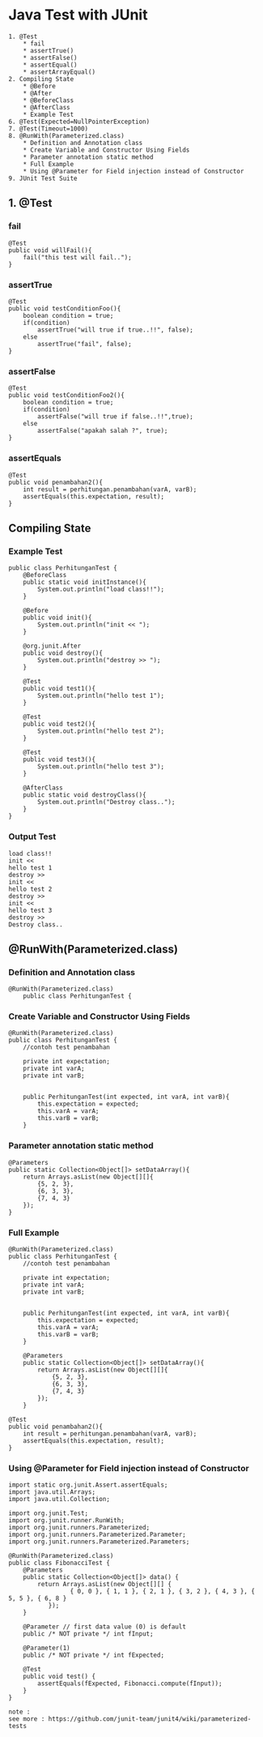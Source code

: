 # Java Test with JUnit
	1. @Test
		* fail
		* assertTrue()
		* assertFalse()
		* assertEqual()
		* assertArrayEqual()
	2. Compiling State
		* @Before
		* @After
		* @BeforeClass
		* @AfterClass
		* Example Test
	6. @Test(Expected=NullPointerException)
	7. @Test(Timeout=1000)
	8. @RunWith(Parameterized.class)
		* Definition and Annotation class 
		* Create Variable and Constructor Using Fields
		* Parameter annotation static method
		* Full Example 
		* Using @Parameter for Field injection instead of Constructor
	9. JUnit Test Suite
## 1. @Test
### fail
	@Test
	public void willFail(){
		fail("this test will fail..");
	}
	
### assertTrue
	@Test
	public void testConditionFoo(){
		boolean condition = true;
		if(condition)
			assertTrue("will true if true..!!", false);	
		else 
			assertTrue("fail", false);
	}
	
### assertFalse
	@Test
	public void testConditionFoo2(){
		boolean condition = true;
		if(condition)
			assertFalse("will true if false..!!",true);	
		else 
			assertFalse("apakah salah ?", true);
	}

### assertEquals
	@Test
	public void penambahan2(){
		int result = perhitungan.penambahan(varA, varB);
		assertEquals(this.expectation, result);
	}

## Compiling State
### Example Test
	public class PerhitunganTest {
		@BeforeClass
		public static void initInstance(){
			System.out.println("load class!!");
		}

		@Before
		public void init(){
			System.out.println("init << ");
		}
		
		@org.junit.After
		public void destroy(){
			System.out.println("destroy >> ");
		}
		
		@Test
		public void test1(){
			System.out.println("hello test 1");
		}

		@Test 
		public void test2(){
			System.out.println("hello test 2");
		}
		
		@Test 
		public void test3(){
			System.out.println("hello test 3");
		}
		
		@AfterClass
		public static void destroyClass(){
			System.out.println("Destroy class..");
		}
	}
### Output Test 
	load class!!
	init << 
	hello test 1
	destroy >> 
	init << 
	hello test 2
	destroy >> 
	init << 
	hello test 3
	destroy >> 
	Destroy class..

## @RunWith(Parameterized.class)
### Definition and Annotation class
	@RunWith(Parameterized.class)
		public class PerhitunganTest {
		
### Create Variable and Constructor Using Fields
	@RunWith(Parameterized.class)
	public class PerhitunganTest {
		//contoh test penambahan
		
		private int expectation;
		private int varA;
		private int varB;
		
		
		public PerhitunganTest(int expected, int varA, int varB){
			this.expectation = expected;
			this.varA = varA;
			this.varB = varB;
		}
		
### Parameter annotation static method
	@Parameters
	public static Collection<Object[]> setDataArray(){
		return Arrays.asList(new Object[][]{
			{5, 2, 3},
			{6, 3, 3},
			{7, 4, 3}
		});
	}
	
### Full Example
	@RunWith(Parameterized.class)
	public class PerhitunganTest {
		//contoh test penambahan
		
		private int expectation;
		private int varA;
		private int varB;
		
		
		public PerhitunganTest(int expected, int varA, int varB){
			this.expectation = expected;
			this.varA = varA;
			this.varB = varB;
		}
		
		@Parameters
		public static Collection<Object[]> setDataArray(){
			return Arrays.asList(new Object[][]{
				{5, 2, 3},
				{6, 3, 3},
				{7, 4, 3}
			});
		}
	
	@Test
	public void penambahan2(){
		int result = perhitungan.penambahan(varA, varB);
		assertEquals(this.expectation, result);
	}
	
### Using @Parameter for Field injection instead of Constructor
	import static org.junit.Assert.assertEquals;
	import java.util.Arrays;
	import java.util.Collection;

	import org.junit.Test;
	import org.junit.runner.RunWith;
	import org.junit.runners.Parameterized;
	import org.junit.runners.Parameterized.Parameter;
	import org.junit.runners.Parameterized.Parameters;

	@RunWith(Parameterized.class)
	public class FibonacciTest {
		@Parameters
		public static Collection<Object[]> data() {
			return Arrays.asList(new Object[][] {
					 { 0, 0 }, { 1, 1 }, { 2, 1 }, { 3, 2 }, { 4, 3 }, { 5, 5 }, { 6, 8 }  
			   });
		}

		@Parameter // first data value (0) is default
		public /* NOT private */ int fInput;

		@Parameter(1)
		public /* NOT private */ int fExpected;

		@Test
		public void test() {
			assertEquals(fExpected, Fibonacci.compute(fInput));
		}
	}
	
	note : 
	see more : https://github.com/junit-team/junit4/wiki/parameterized-tests


	